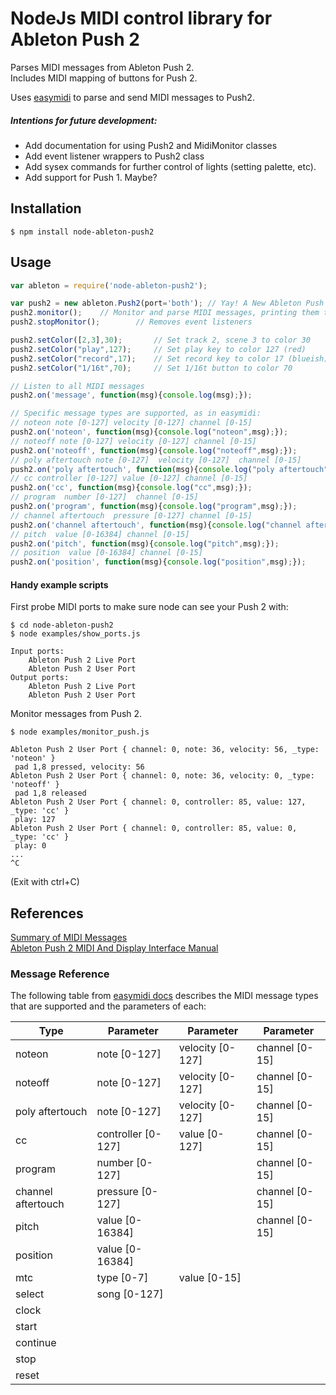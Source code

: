 # NodeJs MIDI control library for Ableton Push 2

Parses MIDI messages from Ableton Push 2.  
Includes MIDI mapping of buttons for Push 2.


Uses [easymidi](https://github.com/dinchak/node-easymidi) to parse and send MIDI messages to Push2.

##### Intentions for future development:
- Add documentation for using Push2 and MidiMonitor classes
- Add event listener wrappers to Push2 class
- Add sysex commands for further control of lights (setting palette, etc).
- Add support for Push 1. Maybe?

## Installation

```
$ npm install node-ableton-push2
```

## Usage

```javascript
var ableton = require('node-ableton-push2');

var push2 = new ableton.Push2(port='both'); // Yay! A New Ableton Push 2!!
push2.monitor(); 	// Monitor and parse MIDI messages, printing them to console.log
push2.stopMonitor(); 		// Removes event listeners

push2.setColor([2,3],30); 		// Set track 2, scene 3 to color 30
push2.setColor("play",127); 	// Set play key to color 127 (red)
push2.setColor("record",17); 	// Set record key to color 17 (blueish)
push2.setColor("1/16t",70); 	// Set 1/16t button to color 70

// Listen to all MIDI messages 
push2.on('message', function(msg){console.log(msg);});

// Specific message types are supported, as in easymidi:
// noteon note [0-127] velocity [0-127] channel [0-15]
push2.on('noteon', function(msg){console.log("noteon",msg);});  
// noteoff note [0-127] velocity [0-127] channel [0-15]
push2.on('noteoff', function(msg){console.log("noteoff",msg);});
// poly aftertouch note [0-127]  velocity [0-127]  channel [0-15]
push2.on('poly aftertouch', function(msg){console.log("poly aftertouch",msg);});
// cc controller [0-127] value [0-127] channel [0-15]
push2.on('cc', function(msg){console.log("cc",msg);});
// program  number [0-127]  channel [0-15]
push2.on('program', function(msg){console.log("program",msg);});
// channel aftertouch  pressure [0-127] channel [0-15]
push2.on('channel aftertouch', function(msg){console.log("channel aftertouch",msg);});
// pitch  value [0-16384] channel [0-15]
push2.on('pitch', function(msg){console.log("pitch",msg);});
// position  value [0-16384] channel [0-15]
push2.on('position', function(msg){console.log("position",msg);});
```

#### Handy example scripts
First probe MIDI ports to make sure node can see your Push 2 with:
```
$ cd node-ableton-push2
$ node examples/show_ports.js

Input ports:
	Ableton Push 2 Live Port
	Ableton Push 2 User Port
Output ports:
	Ableton Push 2 Live Port
	Ableton Push 2 User Port
```

Monitor messages from Push 2.
```
$ node examples/monitor_push.js

Ableton Push 2 User Port { channel: 0, note: 36, velocity: 56, _type: 'noteon' }
 pad 1,8 pressed, velocity: 56
Ableton Push 2 User Port { channel: 0, note: 36, velocity: 0, _type: 'noteoff' }
 pad 1,8 released
Ableton Push 2 User Port { channel: 0, controller: 85, value: 127, _type: 'cc' }
 play: 127
Ableton Push 2 User Port { channel: 0, controller: 85, value: 0, _type: 'cc' }
 play: 0
...
^C
```  
(Exit with ctrl+C)


## References

[Summary of MIDI Messages](https://www.midi.org/specifications/item/table-1-summary-of-midi-message)  
[Ableton Push 2 MIDI And Display Interface Manual](https://github.com/Ableton/push-interface/blob/master/doc/AbletonPush2MIDIDisplayInterface.asc)  



### Message Reference
The following table from [easymidi docs](https://github.com/dinchak/node-easymidi/blob/master/README.md) describes the MIDI message types that are supported and the parameters of each:

| Type               | Parameter          | Parameter        | Parameter      |
|--------------------|--------------------|------------------|----------------|
| noteon             | note [0-127]       | velocity [0-127] | channel [0-15] |
| noteoff            | note [0-127]       | velocity [0-127] | channel [0-15] |
| poly aftertouch    | note [0-127]       | velocity [0-127] | channel [0-15] |
| cc                 | controller [0-127] | value [0-127]    | channel [0-15] |
| program            | number [0-127]     |                  | channel [0-15] |
| channel aftertouch | pressure [0-127]   |                  | channel [0-15] |
| pitch              | value [0-16384]    |                  | channel [0-15] |
| position           | value [0-16384]    |                  |                |
| mtc                | type [0-7]         | value [0-15]     |                |
| select             | song [0-127]       |                  |                |
| clock              |                    |                  |                |
| start              |                    |                  |                |
| continue           |                    |                  |                |
| stop               |                    |                  |                |
| reset              |                    |                  |                |
